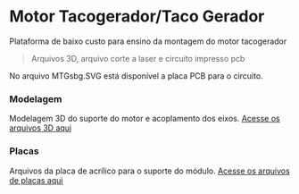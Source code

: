 # Motor Tacogerador/Taco Gerador
Plataforma de baixo custo para ensino da montagem do motor tacogerador
> Arquivos 3D, arquivo corte a laser e circuito impresso pcb

No arquivo MTGsbg.SVG está disponível a placa PCB para o circuito.

### Modelagem
Modelagem 3D do suporte do motor e acoplamento dos eixos.
[Acesse os arquivos 3D aqui](https://github.com/Adrian-Rabelo/taco-gerador/tree/main/arquivos-3d)

### Placas
Arquivos da placa de acrílico para o suporte do módulo.
[Acesse os arquivos de placas aqui](https://github.com/Adrian-Rabelo/taco-gerador/tree/main/placas)
